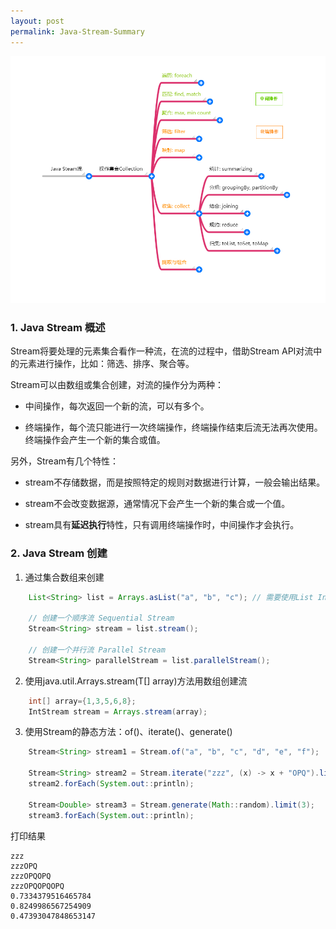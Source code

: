 ```yaml
---
layout: post
permalink: Java-Stream-Summary
---
```

![](/assets/img/blogs/2021-05-19/JavaSteamMindMap.png)

### 1. Java Stream 概述

Stream将要处理的元素集合看作一种流，在流的过程中，借助Stream API对流中的元素进行操作，比如：筛选、排序、聚合等。

Stream可以由数组或集合创建，对流的操作分为两种：

* 中间操作，每次返回一个新的流，可以有多个。

* 终端操作，每个流只能进行一次终端操作，终端操作结束后流无法再次使用。终端操作会产生一个新的集合或值。

另外，Stream有几个特性：

* stream不存储数据，而是按照特定的规则对数据进行计算，一般会输出结果。

* stream不会改变数据源，通常情况下会产生一个新的集合或一个值。

* stream具有**延迟执行**特性，只有调用终端操作时，中间操作才会执行。

### 2. Java Stream 创建

1. 通过集合数组来创建

```java
    List<String> list = Arrays.asList("a", "b", "c"); // 需要使用List Interface
        
    // 创建一个顺序流 Sequential Stream
    Stream<String> stream = list.stream();
    
    // 创建一个并行流 Parallel Stream
    Stream<String> parallelStream = list.parallelStream();
```

2. 使用java.util.Arrays.stream(T[] array)方法用数组创建流

```java
    int[] array={1,3,5,6,8};
    IntStream stream = Arrays.stream(array);
```

3. 使用Stream的静态方法：of()、iterate()、generate()

```java
    Stream<String> stream1 = Stream.of("a", "b", "c", "d", "e", "f");

    Stream<String> stream2 = Stream.iterate("zzz", (x) -> x + "OPQ").limit(4);
    stream2.forEach(System.out::println);

    Stream<Double> stream3 = Stream.generate(Math::random).limit(3);
    stream3.forEach(System.out::println);
```

打印结果

```text
zzz
zzzOPQ
zzzOPQOPQ
zzzOPQOPQOPQ
0.7334379516465784
0.8249986567254909
0.47393047848653147
```
